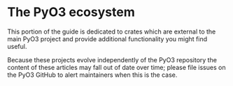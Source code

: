 # The PyO3 ecosystem

This portion of the guide is dedicated to crates which are external to the main PyO3 project and provide additional functionality you might find useful.

Because these projects evolve independently of the PyO3 repository the content of these articles may fall out of date over time; please file issues on the PyO3 GitHub to alert maintainers when this is the case.
